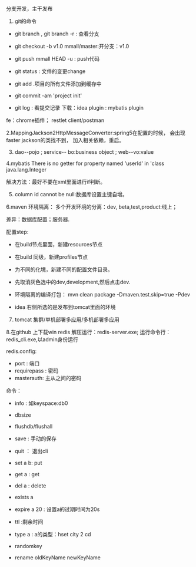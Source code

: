分支开发，主干发布

1. git的命令
- git branch , git branch -r : 查看分支
- git checkout -b v1.0 mmall/master:开分支：v1.0

- git push mmall HEAD -u : push代码
- git status : 文件的变更change
- git add .项目的所有文件添加到缓存中
- git commit -am 'project init'
- git log : 看提交记录
下载：idea plugin : mybatis plugin

fe：chrome插件； restlet client/postman

2.MappingJackson2HttpMessageConverter:spring5在配置的时候，
会出现faster jackson的类找不到，
加入相关依赖，重启。

3. dao--pojo ; service-- bo:business object ;
 web--vo:value 
 
 4.mybatis  There is no getter for property named 'userId' 
 in 'class java.lang.Integer
 
 解决方法：最好不要在xml里面进行if判断。
 
 5. column id cannot be null:数据库设置主键自增。
 
 6.maven 环境隔离：
 多个开发环境的分离：dev, beta,test,product:线上；
 
 差异：数据库配置；服务器.
 
 配置step:
 
 - 在build节点里面，新建resources节点
 - 在build 同级，新建profiles节点
 - 为不同的化境，新建不同的配置文件目录。
 - 先取消灰色选中的dev,development,然后点击dev.
 - 环境隔离的编译打包：
 mvn clean package -Dmaven.test.skip=true -Pdev
 
 - idea 右侧所选的是发布到tomcat里面的环境
 
 7. tomcat 集群/单机部署多应用/多机部署多应用
 
 8.在github 上下载win redis 解压运行：redis-server.exe;
 运行命令行：redis_cli.exe,以admin身份运行
 
 redis.config:
 
 -  port : 端口
 - requirepass : 密码
 - masterauth: 主从之间的密码
 
 命令：
 - info : 如keyspace:db0
 - dbsize
 - flushdb/flushall
 - save : 手动的保存
 - quit ： 退出cli
 
 - set a b: put
 - get a : get
 - del a : delete
 - exists a
 - expire a 20 : 设置a的过期时间为20s
 - ttl :剩余时间
 - type a : a的类型：hset city 2 cd
 - randomkey
 - rename oldKeyName newKeyName
 